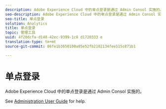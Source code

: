 ```yaml
---
description: Adobe Experience Cloud 中的单点登录是通过 Admin Consol 实施的。
seo-description: Adobe Experience Cloud 中的单点登录是通过 Admin Consol 实施的。
seo-title: 单点登录
solution: Analytics
title: 单点登录
topic: 管理工具
uuid: 4f20dcfa-d148-42ec-9399-1c8 d1720333 e
translation-type: tm+mt
source-git-commit: 86fe1b3650100a05e52fb2102134fee515c871b1

---
```



# 单点登录

Adobe Experience Cloud 中的单点登录是通过 Admin Consol 实施的。

See [Administration User Guide](https://helpx.adobe.com/enterprise/managing/user-guide.html) for help.
